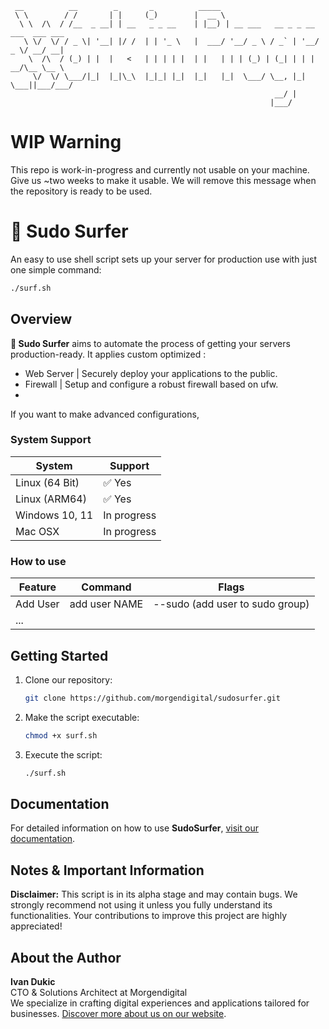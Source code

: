 ```
 __          __        _       _          _____                                   
 \ \        / /       | |     (_)        |  __ \                                  
  \ \  /\  / /__  _ __| | __   _ _ __    | |__) | __ ___   __ _ _ __ ___  ___ ___ 
   \ \/  \/ / _ \| '__| |/ /  | | '_ \   |  ___/ '__/ _ \ / _` | '__/ _ \/ __/ __|
    \  /\  / (_) | |  |   <   | | | | |  | |   | | | (_) | (_| | | |  __/\__ \__ \
     \/  \/ \___/|_|  |_|\_\  |_|_| |_|  |_|   |_|  \___/ \__, |_|  \___||___/___/
                                                           __/ |                  
                                                          |___/                   
```
# WIP Warning
This repo is work-in-progress and currently not usable on your machine. Give us ~two weeks to make it usable. We will remove this message when the repository is ready to be used.
    
# 🌊 Sudo Surfer
An easy to use shell script sets up your server for production use with just one simple command:
```bash
./surf.sh
```

## Overview
**🌊 Sudo Surfer** aims to automate the process of getting your servers production-ready.
It applies custom optimized :
- Web Server | Securely deploy your applications to the public.
- Firewall   | Setup and configure a robust firewall based on ufw.
-  

If you want to make advanced configurations, 

### System Support
| System         | Support                                               |
|----------------|-------------------------------------------------------|
| Linux (64 Bit) | ✅ Yes                                               |
| Linux (ARM64)  | ✅ Yes                                               |
| Windows 10, 11 | In progress                                          |
| Mac OSX        | In progress                                          |


### How to use
| Feature       | Command       | Flags                                  |
|---------------|---------------|----------------------------------------|
| Add User      | add user NAME | --sudo (add user to sudo group)        |
| ...           |               |                                        |

## Getting Started

1. Clone our repository:
    ```bash
    git clone https://github.com/morgendigital/sudosurfer.git
    ```

2. Make the script executable:
    ```bash
    chmod +x surf.sh
    ```

3. Execute the script:
    ```bash
    ./surf.sh
    ```

## Documentation
For detailed information on how to use **SudoSurfer**, [visit our documentation](#).

## Notes & Important Information
**Disclaimer:** This script is in its alpha stage and may contain bugs. We strongly recommend not using it unless you fully understand its functionalities. Your contributions to improve this project are highly appreciated!

## About the Author
**Ivan Dukic**  
CTO & Solutions Architect at Morgendigital  
We specialize in crafting digital experiences and applications tailored for businesses. [Discover more about us on our website](#).

